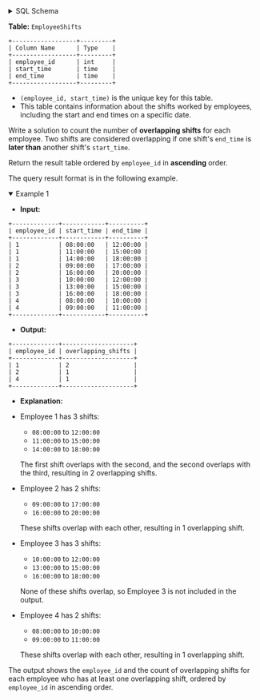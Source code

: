 <details>
<summary> SQL Schema</summary>

```sql
DROP TABLE IF EXISTS EmployeeShifts;

CREATE TABLE IF NOT EXISTS
  EmployeeShifts (employee_id int, start_time time, end_time time);

INSERT INTO
  EmployeeShifts 
VALUES
  ('1', '08:00:00', '12:00:00'),
  ('1', '11:00:00', '15:00:00'),
  ('1', '14:00:00', '18:00:00'),
  ('2', '09:00:00', '17:00:00'),
  ('2', '16:00:00', '20:00:00'),
  ('3', '10:00:00', '12:00:00'),
  ('3', '13:00:00', '15:00:00'),
  ('3', '16:00:00', '18:00:00'),
  ('4', '08:00:00', '10:00:00'),
  ('4', '09:00:00', '11:00:00');
```

</details>

**Table:** `EmployeeShifts`

```
+------------------+---------+
| Column Name      | Type    |
+------------------+---------+
| employee_id      | int     |
| start_time       | time    |
| end_time         | time    |
+------------------+---------+
```

- `(employee_id, start_time)` is the unique key for this table.
- This table contains information about the shifts worked by employees, including the start and end times on a specific date.

Write a solution to count the number of **overlapping shifts** for each employee. Two shifts are considered overlapping if one shift's `end_time` is **later than** another shift's `start_time`.

Return the result table ordered by `employee_id` in **ascending** order.

The query result format is in the following example.

<details open>
<summary> Example 1</summary>

- **Input:** 

```
+-------------+------------+----------+
| employee_id | start_time | end_time |
+-------------+------------+----------+
| 1           | 08:00:00   | 12:00:00 |
| 1           | 11:00:00   | 15:00:00 |
| 1           | 14:00:00   | 18:00:00 |
| 2           | 09:00:00   | 17:00:00 |
| 2           | 16:00:00   | 20:00:00 |
| 3           | 10:00:00   | 12:00:00 |
| 3           | 13:00:00   | 15:00:00 |
| 3           | 16:00:00   | 18:00:00 |
| 4           | 08:00:00   | 10:00:00 |
| 4           | 09:00:00   | 11:00:00 |
+-------------+------------+----------+
```

- **Output:** 

```
+-------------+--------------------+
| employee_id | overlapping_shifts |
+-------------+--------------------+
| 1           | 2                  |
| 2           | 1                  |
| 4           | 1                  |
+-------------+--------------------+
```

- **Explanation:** 

- Employee 1 has 3 shifts:
  + `08:00:00` to `12:00:00`
  + `11:00:00` to `15:00:00`
  + `14:00:00` to `18:00:00`

  The first shift overlaps with the second, and the second overlaps with the third, resulting in 2 overlapping shifts.
- Employee 2 has 2 shifts:
  + `09:00:00` to `17:00:00`
  + `16:00:00` to `20:00:00`

  These shifts overlap with each other, resulting in 1 overlapping shift.
- Employee 3 has 3 shifts:
  + `10:00:00` to `12:00:00`
  + `13:00:00` to `15:00:00`
  + `16:00:00` to `18:00:00`

  None of these shifts overlap, so Employee 3 is not included in the output.
- Employee 4 has 2 shifts:
  + `08:00:00` to `10:00:00`
  + `09:00:00` to `11:00:00`

  These shifts overlap with each other, resulting in 1 overlapping shift.

The output shows the `employee_id` and the count of overlapping shifts for each employee who has at least one overlapping shift, ordered by `employee_id` in ascending order.

</details>